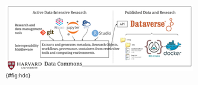 ![Harvard Data Commons](../content/images/data-commons-ro-crate-figure-5.svg "\textbf{One aspect of Harvard Data Commons}. Automatic encapsulation and deposit of artefacts from data management tools used during active research at the Harvard Dataverse repository."){#fig:hdc}
